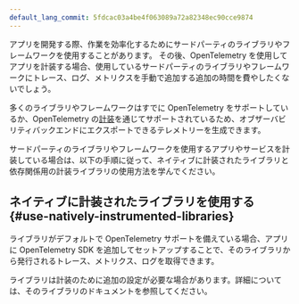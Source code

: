 ```yaml
---
default_lang_commit: 5fdcac03a4be4f063089a72a82348ec90cce9874
---
```


アプリを開発する際、作業を効率化するためにサードパーティのライブラリやフレームワークを使用することがあります。
その後、OpenTelemetry を使用してアプリを計装する場合、使用しているサードパーティのライブラリやフレームワークにトレース、ログ、メトリクスを手動で追加する追加の時間を費やしたくないでしょう。

多くのライブラリやフレームワークはすでに OpenTelemetry をサポートしているか、OpenTelemetry の[計装](/docs/concepts/instrumentation/libraries/)を通じてサポートされているため、オブザーバビリティバックエンドにエクスポートできるテレメトリーを生成できます。

サードパーティのライブラリやフレームワークを使用するアプリやサービスを計装している場合は、以下の手順に従って、ネイティブに計装されたライブラリと依存関係用の計装ライブラリの使用方法を学んでください。

## ネイティブに計装されたライブラリを使用する {#use-natively-instrumented-libraries}

ライブラリがデフォルトで OpenTelemetry サポートを備えている場合、アプリに OpenTelemetry SDK を追加してセットアップすることで、そのライブラリから発行されるトレース、メトリクス、ログを取得できます。

ライブラリは計装のために追加の設定が必要な場合があります。詳細については、そのライブラリのドキュメントを参照してください。
